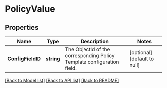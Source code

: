 # PolicyValue

## Properties
Name | Type | Description | Notes
------------ | ------------- | ------------- | -------------
**ConfigFieldID** | **string** | The ObjectId of the corresponding Policy Template configuration field. | [optional] [default to null]

[[Back to Model list]](../README.md#documentation-for-models) [[Back to API list]](../README.md#documentation-for-api-endpoints) [[Back to README]](../README.md)


